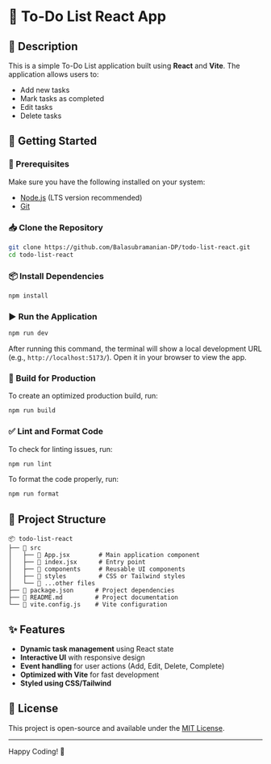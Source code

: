 # 📌 To-Do List React App

## 📝 Description
This is a simple To-Do List application built using **React** and **Vite**. The application allows users to:
- Add new tasks
- Mark tasks as completed
- Edit tasks
- Delete tasks

## 🚀 Getting Started

### 🔧 Prerequisites
Make sure you have the following installed on your system:
- [Node.js](https://nodejs.org/) (LTS version recommended)
- [Git](https://git-scm.com/)

### 📥 Clone the Repository
```sh
git clone https://github.com/Balasubramanian-DP/todo-list-react.git
cd todo-list-react
```

### 📦 Install Dependencies
```sh
npm install
```

### ▶️ Run the Application
```sh
npm run dev
```
After running this command, the terminal will show a local development URL (e.g., `http://localhost:5173/`). Open it in your browser to view the app.

### 🔨 Build for Production
To create an optimized production build, run:
```sh
npm run build
```

### ✅ Lint and Format Code
To check for linting issues, run:
```sh
npm run lint
```
To format the code properly, run:
```sh
npm run format
```

## 📂 Project Structure
```
📦 todo-list-react
├── 📂 src
│   ├── 📜 App.jsx        # Main application component
│   ├── 📜 index.jsx      # Entry point
│   ├── 📂 components     # Reusable UI components
│   ├── 📂 styles         # CSS or Tailwind styles
│   └── 📜 ...other files
├── 📜 package.json      # Project dependencies
├── 📜 README.md         # Project documentation
└── 📜 vite.config.js    # Vite configuration
```

## ✨ Features
- **Dynamic task management** using React state
- **Interactive UI** with responsive design
- **Event handling** for user actions (Add, Edit, Delete, Complete)
- **Optimized with Vite** for fast development
- **Styled using CSS/Tailwind**

## 📜 License
This project is open-source and available under the [MIT License](LICENSE).

---
Happy Coding! 🚀

